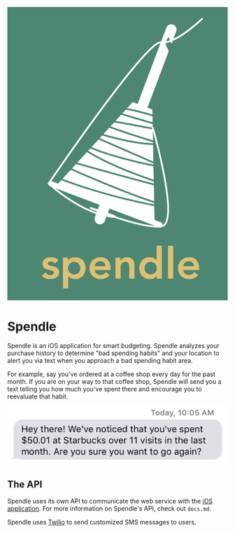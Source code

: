 ![alt text](images/spendle.png "Spendle Logo")

# Spendle

Spendle is an iOS application for smart budgeting. Spendle analyzes your purchase history to determine "bad spending habits" and your location to alert you via text when you approach a bad spending habit area.

For example, say you've ordered at a coffee shop every day for the past month. If you are on your way to that coffee shop, Spendle will send you a text telling you how much you've spent there and encourage you to reevaluate that habit.

![alt text](images/spendle-text.png "Spendle Text Message")

## The API

Spendle uses its own API to communicate the web service with the [iOS application](https://github.com/jzarob/spendle-ios "iOS application"). For more information on Spendle's API, check out `docs.md`.

Spendle uses [Twilio](http://twilio.com) to send customized SMS messages to users. 
